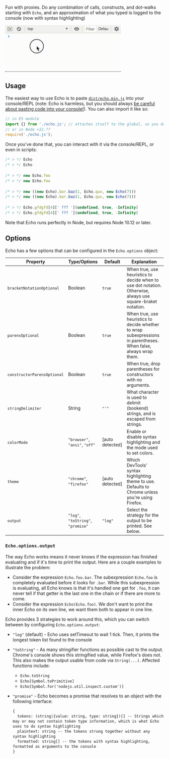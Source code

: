 Fun with proxies. Do any combination of calls, constructs, and dot-walks
starting with `Echo`, and an approximation of what you typed is logged to the
console (now with syntax highlighting)

![Demo of Echo in action](https://raw.githubusercontent.com/mrjacobbloom/echo/master/demo.gif)

## Usage

The easiest way to use Echo is to paste [`dist/echo.min.js`](https://raw.githubusercontent.com/mrjacobbloom/echo/master/dist/echo.min.js) into your console/REPL (note: Echo is harmless, but you should always [be careful about pasting code into your console!](https://en.wikipedia.org/wiki/Self-XSS)). You can also import it like so:

```javascript
// in ES module
import {} from './echo.js'; // attaches itself to the global, so you don't actually want the import to be named Echo
// or in Node <12.??
require('./echo.js');
```

Once you've done that, you can interact with it via the console/REPL, or even in scripts:

```javascript
/* > */ Echo
/* < */ Echo

/* > */ new Echo.foo
/* < */ new Echo.foo

/* > */ new ((new Echo).bar.baz(1, Echo.qux, new Echo(7)))
/* < */ new ((new Echo).bar.baz(1, Echo.qux, new Echo(7)))

/* > */ Echo.gfdgfd[4][' fff '](undefined, true, -Infinity)
/* < */ Echo.gfdgfd[4][' fff '](undefined, true, -Infinity)
```

Note that Echo runs perfectly in Node, but requires Node 10.12 or later.

## Options

Echo has a few options that can be configured in the `Echo.options` object:

| Property | Type/Options | Default | Explanation |
| -------- | ------- | ------- | ----------- |
| `bracketNotationOptional` | Boolean | `true` | When true, use heuristics to decide when to use dot notation. Otherwise, always use square-braket notation. |
| `parensOptional` | Boolean | `true` | When true, use heuristics to decide whether to wrap subexpressions in parentheses. When false, always wrap them. |
| `constructorParensOptional` | Boolean | `true` | When true, drop parentheses for constructors with no arguments. |
| `stringDelimiter` | String | `"'"` | What character is used to delimit (bookend) strings, and is escaped from strings. |
| `colorMode` | `"browser"`, `"ansi"`, `"off"` | [auto detected] | Enable or disable syntax highlighting and the mode used to set colors. |
| `theme` | `"chrome"`, `"firefox"` | [auto detected] | Which DevTools' syntax highlighting theme to use. Defaults to Chrome unless you're using Firefox.
| `output` | `"log"`, `"toString"`, `"promise"` | `"log"` | Select the strategy for the output to be printed. See below. |

### `Echo.options.output`

The way Echo works means it never knows if the expression has finished evaluating and if it's time to print the output. Here are a couple examples to illustrate the problem:

- Consider the expression `Echo.foo.bar`. The subexpression `Echo.foo` is completely evaluated before it looks for `.bar`. While this subexpression is evaluating, all Echo knows is that it's handled one get for `.foo`, it can never tell if that getter is the last one in the chain or if there are more to come.
- Consider the expression `Echo(Echo.foo)`. We don't want to print the inner Echo on its own line, we want them both to appear in one line.

Echo provides 3 strategies to work around this, which you can switch between by configuring `Echo.options.output`:

- `"log"` (default) - Echo uses setTimeout to wait 1 tick. Then, it prints the longest token list found to the console
- `"toString"` - As many stringifier functions as possible cast to the output. Chrome's console shows this stringified value, while Firefox's does not. This also makes the output usable from code via `String(...)`. Affected functions include:
  - `Echo.toString`
  - `Echo[Symbol.toPrimitive]`
  - `Echo[Symbol.for('nodejs.util.inspect.custom')]`
- `"promise"` - Echo becomes a promise that resolves to an object with the following interface:

  ```
  {
    tokens: (string|{value: string, type: string})[] -- Strings which may or may not contain token type information, which is what Echo uses to do syntax highlighting
    plaintext: string -- the tokens strung together without any syntax highlighting
    formatted: string[] -- the tokens with syntax highlighting, formatted as arguments to the console
  }
  ```
